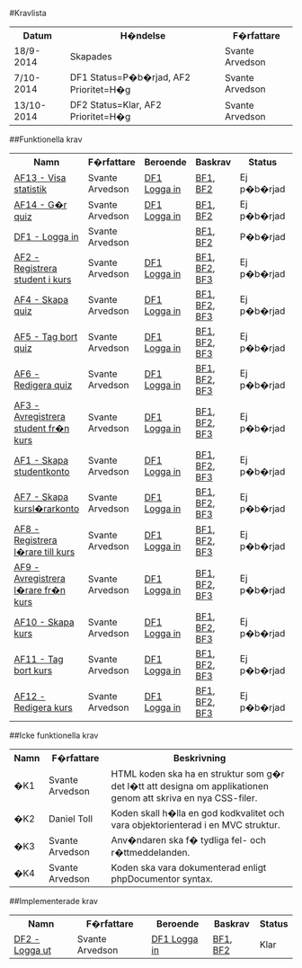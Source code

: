 #Kravlista
<table>
    <tr>
        <th>Datum</th>
        <th>H�ndelse</th>
        <th>F�rfattare</th>
    </tr>
    <tr>
        <td>18/9-2014</td>
        <td>Skapades</td>
        <td>Svante Arvedson</td>
    </tr>
    <tr>
        <td>7/10-2014</td>
        <td>DF1 Status=P�b�rjad, AF2 Prioritet=H�g</td>
        <td>Svante Arvedson</td>
    </tr>
    <tr>
        <td>13/10-2014</td>
        <td>DF2 Status=Klar, AF2 Prioritet=H�g</td>
        <td>Svante Arvedson</td>
    </tr>
</table>

##Funktionella krav
<table>
    <tr>
        <th>Namn</th>
        <th>F�rfattare</th>
        <th>Beroende</th>
        <th>Baskrav</th>
        <th>Status</th>
        <th>Prioritet</th>
    </tr>
    <tr>
        <td><a href="Krav/AF13-Visa-statistik.md">AF13 - Visa statistik</a></td>
        <td>Svante Arvedson</td>
        <td><a href="Krav/DF1-Logga-in.md">DF1 Logga in</a></td>
        <td><a href="Vision.md#baskrav">BF1</a>, <a href="Vision.md#baskrav">BF2</a></td>
        <td>Ej p�b�rjad</td>
        <td>H�g</td>
    </tr>
    <tr>
        <td><a href="Krav/AF14-Gor-quiz.md">AF14 - G�r quiz</a></td>
        <td>Svante Arvedson</td>
        <td><a href="Krav/DF1-Logga-in.md">DF1 Logga in</a></td>
        <td><a href="Vision.md#baskrav">BF1</a>, <a href="Vision.md#baskrav">BF2</a></td>
        <td>Ej p�b�rjad</td>
        <td>H�g</td>
    </tr>
    <tr>
        <td><a href="Krav/DF1-Logga-in.md">DF1 - Logga in</a></td>
        <td>Svante Arvedson</td>
        <td></td>
        <td><a href="Vision.md#baskrav">BF1</a>, <a href="Vision.md#baskrav">BF2</a></td>
        <td>P�b�rjad</td>
        <td>H�g</td>
    </tr>
    <tr>
        <td><a href="Krav/AF2-Registrera-student-i-kurs.md">AF2 - Registrera student i kurs</a></td>
        <td>Svante Arvedson</td>
        <td><a href="Krav/DF1-Logga-in.md">DF1 Logga in</a></td>
        <td><a href="Vision.md#baskrav">BF1</a>, <a href="Vision.md#baskrav">BF2</a>, <a href="Vision.md#baskrav">BF3</a></td>
        <td>Ej p�b�rjad</td>
        <td>H�g</td>
    </tr>
    <tr>
        <td><a href="Krav/AF4-Skapa-quiz.md">AF4 - Skapa quiz</a></td>
        <td>Svante Arvedson</td>
        <td><a href="Krav/DF1-Logga-in.md">DF1 Logga in</a></td>
        <td><a href="Vision.md#baskrav">BF1</a>, <a href="Vision.md#baskrav">BF2</a>, <a href="Vision.md#baskrav">BF3</a></td>
        <td>Ej p�b�rjad</td>
        <td>Medel</td>
    </tr>
    <tr>
        <td><a href="Krav/AF5-Tag-bort-quiz.md">AF5 - Tag bort quiz</a></td>
        <td>Svante Arvedson</td>
        <td><a href="Krav/DF1-Logga-in.md">DF1 Logga in</a></td>
        <td><a href="Vision.md#baskrav">BF1</a>, <a href="Vision.md#baskrav">BF2</a>, <a href="Vision.md#baskrav">BF3</a></td>
        <td>Ej p�b�rjad</td>
        <td>Medel</td>
    </tr>
    <tr>
        <td><a href="Krav/AF6-Redigera-quiz.md">AF6 - Redigera quiz</a></td>
        <td>Svante Arvedson</td>
        <td><a href="Krav/DF1-Logga-in.md">DF1 Logga in</a></td>
        <td><a href="Vision.md#baskrav">BF1</a>, <a href="Vision.md#baskrav">BF2</a>, <a href="Vision.md#baskrav">BF3</a></td>
        <td>Ej p�b�rjad</td>
        <td>Medel</td>
    </tr>
    <tr>
        <td><a href="Krav/AF3-Avregistrera-student-fran-kurs.md">AF3 - Avregistrera student fr�n kurs</a></td>
        <td>Svante Arvedson</td>
        <td><a href="Krav/DF1-Logga-in.md">DF1 Logga in</a></td>
        <td><a href="Vision.md#baskrav">BF1</a>, <a href="Vision.md#baskrav">BF2</a>, <a href="Vision.md#baskrav">BF3</a></td>
        <td>Ej p�b�rjad</td>
        <td>L�g</td>
    </tr>
    <tr>
        <td><a href="Krav/AF1-Skapa-studentkonto.md">AF1 - Skapa studentkonto</a></td>
        <td>Svante Arvedson</td>
        <td><a href="Krav/DF1-Logga-in.md">DF1 Logga in</a></td>
        <td><a href="Vision.md#baskrav">BF1</a>, <a href="Vision.md#baskrav">BF2</a>, <a href="Vision.md#baskrav">BF3</a></td>
        <td>Ej p�b�rjad</td>
        <td>L�g</td>
    </tr>
    <tr>
        <td><a href="Krav/AF7-Skapa-kurslararkonto.md">AF7 - Skapa kursl�rarkonto</a></td>
        <td>Svante Arvedson</td>
        <td><a href="Krav/DF1-Logga-in.md">DF1 Logga in</a></td>
        <td><a href="Vision.md#baskrav">BF1</a>, <a href="Vision.md#baskrav">BF2</a>, <a href="Vision.md#baskrav">BF3</a></td>
        <td>Ej p�b�rjad</td>
        <td>L�g</td>
    </tr>
    <tr>
        <td><a href="Krav/AF8-Registrera-larare-till-kurs.md">AF8 - Registrera l�rare till kurs</a></td>
        <td>Svante Arvedson</td>
        <td><a href="Krav/DF1-Logga-in.md">DF1 Logga in</a></td>
        <td><a href="Vision.md#baskrav">BF1</a>, <a href="Vision.md#baskrav">BF2</a>, <a href="Vision.md#baskrav">BF3</a></td>
        <td>Ej p�b�rjad</td>
        <td>L�g</td>
    </tr>
    <tr>
        <td><a href="Krav/AF9-Avregistrera-larare-fran-kurs.md">AF9 - Avregistrera l�rare fr�n kurs</a></td>
        <td>Svante Arvedson</td>
        <td><a href="Krav/DF1-Logga-in.md">DF1 Logga in</a></td>
        <td><a href="Vision.md#baskrav">BF1</a>, <a href="Vision.md#baskrav">BF2</a>, <a href="Vision.md#baskrav">BF3</a></td>
        <td>Ej p�b�rjad</td>
        <td>L�g</td>
    </tr>
    <tr>
        <td><a href="Krav/AF10-Skapa-kurs.md">AF10 - Skapa kurs</a></td>
        <td>Svante Arvedson</td>
        <td><a href="Krav/DF1-Logga-in.md">DF1 Logga in</a></td>
        <td><a href="Vision.md#baskrav">BF1</a>, <a href="Vision.md#baskrav">BF2</a>, <a href="Vision.md#baskrav">BF3</a></td>
        <td>Ej p�b�rjad</td>
        <td>L�g</td>
    </tr>
    <tr>
        <td><a href="Krav/AF11-Tag-bort-kurs.md">AF11 - Tag bort kurs</a></td>
        <td>Svante Arvedson</td>
        <td><a href="Krav/DF1-Logga-in.md">DF1 Logga in</a></td>
        <td><a href="Vision.md#baskrav">BF1</a>, <a href="Vision.md#baskrav">BF2</a>, <a href="Vision.md#baskrav">BF3</a></td>
        <td>Ej p�b�rjad</td>
        <td>L�g</td>
    </tr>
    <tr>
        <td><a href="Krav/AF12-Redigera-kurs.md">AF12 - Redigera kurs</a></td>
        <td>Svante Arvedson</td>
        <td><a href="Krav/DF1-Logga-in.md">DF1 Logga in</a></td>
        <td><a href="Vision.md#baskrav">BF1</a>, <a href="Vision.md#baskrav">BF2</a>, <a href="Vision.md#baskrav">BF3</a></td>
        <td>Ej p�b�rjad</td>
        <td>L�g</td>
    </tr>
</table>

##Icke funktionella krav
<table>
    <tr>
        <th>Namn</th>
        <th>F�rfattare</th>
        <th>Beskrivning</th>
    </tr>
    <tr>
        <td>�K1</td>
        <td>Svante Arvedson</td>
        <td>HTML koden ska ha en struktur som g�r det l�tt att designa om applikationen genom att skriva en nya CSS-filer.</td>
    </tr>
    <tr>
        <td>�K2</td>
        <td>Daniel Toll</td>
        <td>Koden skall h�lla en god kodkvalitet och vara objektorienterad i en MVC struktur.</td>
    </tr>
    <tr>
        <td>�K3</td>
        <td>Svante Arvedson</td>
        <td>Anv�ndaren ska f� tydliga fel- och r�ttmeddelanden.</td>
    </tr>
    <tr>
        <td>�K4</td>
        <td>Svante Arvedson</td>
        <td>Koden ska vara dokumenterad enligt phpDocumentor syntax.</td>
    </tr>
</table>

##Implementerade krav
<table>
    <tr>
        <th>Namn</th>
        <th>F�rfattare</th>
        <th>Beroende</th>
        <th>Baskrav</th>
        <th>Status</th>
    </tr>
    <tr>
        <td><a href="Krav/DF2-Logga-ut.md">DF2 - Logga ut</a></td>
        <td>Svante Arvedson</td>
        <td><a href="Krav/DF1-Logga-in.md">DF1 Logga in</a></td>
        <td><a href="Vision.md#baskrav">BF1</a>, <a href="Vision.md#baskrav">BF2</a></td>
        <td>Klar</td>
    </tr>
</table>